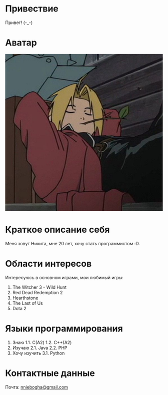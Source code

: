 # Привествие

Привет! (-_-)

# Аватар

![avatar](images/image.png)

# Краткое описание себя

Меня зовут Никита, мне 20 лет, хочу стать программистом :D.

# Области интересов

Интересуюсь в основном играми, мои любимый игры:
1. The Witcher 3 - Wild Hunt
2. Red Dead Redemption 2
3. Hearthstone
4. The Last of Us
5. Dota 2

# Языки программирования

1. Знаю
    1.1. С(A2)
    1.2. С++(A2)
2. Изучаю
    2.1. Java
    2.2. PHP
3. Хочу изучить
    3.1. Python

# Контактные данные

Почта: nniebogha@gmail.com
